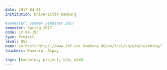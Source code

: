 ```yaml
---
date: 2017-04-01
institution: Universität Hamburg

#semester: Summer Semester 2017
semester: Spring 2017
code: LV 64-193
type: Project
level: BSc
name: <a href="https://www.inf.uni-hamburg.de/en/inst/ab/wtm/teaching/teaching-2017-sose-bioinspired-robots-project.html" title="Details" target="_blank">Bio-inspirierte Roboter</a>
teachers: Navarro, Alpay

tags: [bachelor, project, uhh, wtm]
---
```

